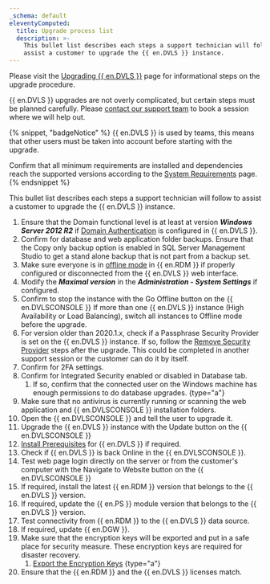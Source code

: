 ```yaml
---
_schema: default
eleventyComputed:
  title: Upgrade process list
  description: >-
    This bullet list describes each steps a support technician will follow to
    assist a customer to upgrade the {{ en.DVLS }} instance.
---
```

Please visit the [Upgrading {{ en.DVLS }}](/server/getting-started/installation/upgrade-server/) page for informational steps on the upgrade procedure.

{{ en.DVLS }} upgrades are not overly complicated, but certain steps must be planned carefully. Please [contact our support team](mailto:service@devolutions.net) to book a session where we will help out.

{% snippet, "badgeNotice" %}
{{ en.DVLS }} is used by teams, this means that other users must be taken into account before starting with the upgrade.

Confirm that all minimum requirements are installed and dependencies reach the supported versions according to the [System Requirements](/server/overview/system-requirements/) page.
{% endsnippet %}

This bullet list describes each steps a support technician will follow to assist a customer to upgrade the {{ en.DVLS }} instance.

1. Ensure that the Domain functional level is at least at version ***Windows Server 2012 R2*** if [Domain Authentication](/server/web-interface/administration/configuration/server-settings/general/authentication/domain/) is configured in {{ en.DVLS }}.
2. Confirm for database and web application folder backups. Ensure that the Copy only backup option is enabled in SQL Server Management Studio to get a stand alone backup that is not part from a backup set.
3. Make sure everyone is in [offline mode](/rdm/data-sources/offline-mode/) in {{ en.RDM }} if properly configured or disconnected from the {{ en.DVLS }} web interface.
4. Modify the ***Maximal version*** in the ***Administration - System Settings*** if configured.
5. Confirm to stop the instance with the Go Offline button on the {{ en.DVLSCONSOLE }} If more than one {{ en.DVLS }} instance (High Availability or Load Balancing), switch all instances to Offline mode before the upgrade.
6. For version older than 2020.1.x, check if a Passphrase Security Provider is set on the {{ en.DVLS }} instance. If so, follow the [Remove Security Provider](/server/kb/how-to-articles/remove-security-provider/) steps after the upgrade. This could be completed in another support session or the customer can do it by itself.
7. Confirm for 2FA settings.
8. Confirm for Integrated Security enabled or disabled in Database tab.
   1. If so, confirm that the connected user on the Windows machine has enough permissions to do database upgrades. \{type="a"\}
9. Make sure that no antivirus is currently running or scanning the web application and {{ en.DVLSCONSOLE }} installation folders.
10. Open the {{ en.DVLSCONSOLE }} and tell the user to upgrade it.
11. Upgrade the {{ en.DVLS }} instance with the Update button on the {{ en.DVLSCONSOLE }}
12. [Install Prerequisites](/server/getting-started/installation/installing-web-server-prerequisites/) for {{ en.DVLS }} if required.
13. Check if {{ en.DVLS }} is back Online in the {{ en.DVLSCONSOLE }}.
14. Test web page login directly on the server or from the customer's computer with the Navigate to Website button on the {{ en.DVLSCONSOLE }}
15. If required, install the latest {{ en.RDM }} version that belongs to the {{ en.DVLS }} version.
16. If required, update the {{ en.PS }} module version that belongs to the {{ en.DVLS }} version.
17. Test connectivity from {{ en.RDM }} to the {{ en.DVLS }} data source.
18. If required, update {{ en.DGW }}.
19. Make sure that the encryption keys will be exported and put in a safe place for security measure. These encryption keys are required for disaster recovery.
    1. [Export the Encryption Keys](/server/kb/how-to-articles/manage-encryption-keys/#export-the-encryption-keys) \{type="a"\}
20. Ensure that the {{ en.RDM }} and the {{ en.DVLS }} licenses match.